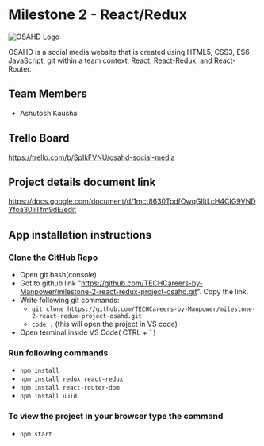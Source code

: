 # Milestone 2 - React/Redux

![OSAHD Logo](https://github.com/TECHCareers-by-Manpower/milestone-2-react-redux-project-osahd/blob/master/src/images/Logo.png)

OSAHD is a social media website that is created using HTML5, CSS3, ES6 JavaScript, git within a team context, React,
React-Redux, and React-Router.

## Team Members
* Ashutosh Kaushal


## Trello Board
https://trello.com/b/SpIkFVNU/osahd-social-media

## Project details document link
https://docs.google.com/document/d/1mct8630TodfOwqGIltLcH4CIG9VNDYfoa30liTfm9dE/edit


## App installation instructions

### Clone the GitHub Repo
* Open git bash(console)
* Got to github link "https://github.com/TECHCareers-by-Manpower/milestone-2-react-redux-project-osahd.git". Copy the link.
* Write following git commands: 
    * `git clone https://github.com/TECHCareers-by-Manpower/milestone-2-react-redux-project-osahd.git`
    * `code .`  (this will open the project in VS code)
* Open terminal inside VS Code( CTRL + ` )

### Run following commands
* `npm install`
* `npm install redux react-redux`
* `npm install react-router-dom`
* `npm install uuid`

### To view the project in your browser type the command
* `npm start`
